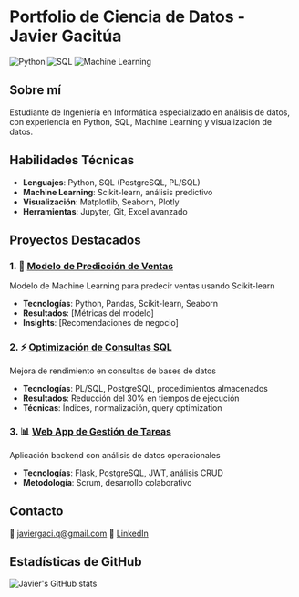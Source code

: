 # Portfolio de Ciencia de Datos - Javier Gacitúa

![Python](https://img.shields.io/badge/Python-3776AB?style=flat&logo=python&logoColor=white)
![SQL](https://img.shields.io/badge/SQL-4479A1?style=flat&logo=postgresql&logoColor=white)
![Machine Learning](https://img.shields.io/badge/ML-FF6F00?style=flat&logo=tensorflow&logoColor=white)

## Sobre mí
Estudiante de Ingeniería en Informática especializado en análisis de datos, con experiencia en Python, SQL, Machine Learning y visualización de datos.

## Habilidades Técnicas
- **Lenguajes**: Python, SQL (PostgreSQL, PL/SQL)
- **Machine Learning**: Scikit-learn, análisis predictivo
- **Visualización**: Matplotlib, Seaborn, Plotly
- **Herramientas**: Jupyter, Git, Excel avanzado

## Proyectos Destacados

### 1. 🎯 [Modelo de Predicción de Ventas](enlace-al-repo)
Modelo de Machine Learning para predecir ventas usando Scikit-learn
- **Tecnologías**: Python, Pandas, Scikit-learn, Seaborn
- **Resultados**: [Métricas del modelo]
- **Insights**: [Recomendaciones de negocio]

### 2. ⚡ [Optimización de Consultas SQL](enlace-al-repo)
Mejora de rendimiento en consultas de bases de datos
- **Tecnologías**: PL/SQL, PostgreSQL, procedimientos almacenados
- **Resultados**: Reducción del 30% en tiempos de ejecución
- **Técnicas**: Índices, normalización, query optimization

### 3. 📊 [Web App de Gestión de Tareas](enlace-al-repo)
Aplicación backend con análisis de datos operacionales
- **Tecnologías**: Flask, PostgreSQL, JWT, análisis CRUD
- **Metodología**: Scrum, desarrollo colaborativo

## Contacto
📧 javiergaci.q@gmail.com
💼 [LinkedIn](https://www.linkedin.com/in/javier-gacitúa)

## Estadísticas de GitHub
![Javier's GitHub stats](https://github-readme-stats.vercel.app/api?username=javierX888&show_icons=true&theme=default)
